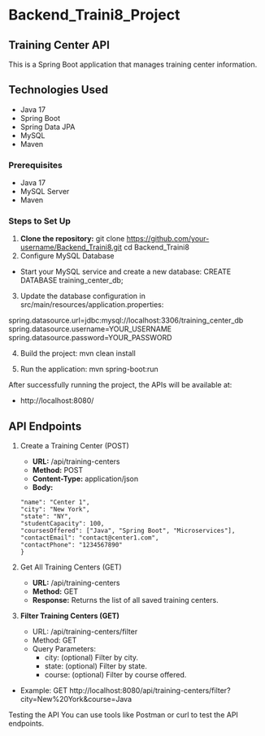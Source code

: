
# Backend_Traini8_Project
## Training Center API

This is a Spring Boot application that manages training center information.

## Technologies Used
- Java 17
- Spring Boot
- Spring Data JPA
- MySQL
- Maven

### Prerequisites
- Java 17
- MySQL Server
- Maven

### Steps to Set Up
1. **Clone the repository:**
   git clone https://github.com/your-username/Backend_Traini8.git
   cd Backend_Traini8
2. Configure MySQL Database
* Start your MySQL service and create a new database: CREATE DATABASE training_center_db;

3. Update the database configuration in src/main/resources/application.properties:

spring.datasource.url=jdbc:mysql://localhost:3306/training_center_db
spring.datasource.username=YOUR_USERNAME
spring.datasource.password=YOUR_PASSWORD

4. Build the project: mvn clean install

5. Run the application: mvn spring-boot:run

After successfully running the project, the APIs will be available at:
* http://localhost:8080/

## API Endpoints
1. Create a Training Center (POST)
   * **URL:** /api/training-centers
   * **Method:** POST
   * **Content-Type:** application/json
   * **Body:**
   ```{
   "name": "Center 1",
   "city": "New York",
   "state": "NY",
   "studentCapacity": 100,
   "coursesOffered": ["Java", "Spring Boot", "Microservices"],
   "contactEmail": "contact@center1.com",
   "contactPhone": "1234567890"
   }

2. Get All Training Centers (GET)
   * **URL:** /api/training-centers
   * **Method:** GET
   * **Response:** Returns the list of all saved training centers.

3. **Filter Training Centers (GET)**
    * URL: /api/training-centers/filter
    * Method: GET
    * Query Parameters:
      * city: (optional) Filter by city.
      * state: (optional) Filter by state.
      * course: (optional) Filter by course offered.

* Example:
   GET http://localhost:8080/api/training-centers/filter?city=New%20York&course=Java

Testing the API
You can use tools like Postman or curl to test the API endpoints.
